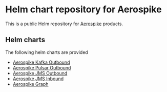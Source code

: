 # Helm chart repository for Aerospike

This is a public Helm repository for [Aerospike](https://aerospike.com/) products.

## Helm charts

The following helm charts are provided

- [Aerospike Kafka Outbound](aerospike-kafka-outbound#readme)
- [Aerospike Pulsar Outbound](aerospike-pulsar-outbound#readme)
- [Aerospike JMS Outbound](aerospike-jms-outbound#readme)
- [Aerospike JMS Inbound](aerospike-jms-inbound#readme)
- [Aerospike Graph](aerospike-graph#readme)
